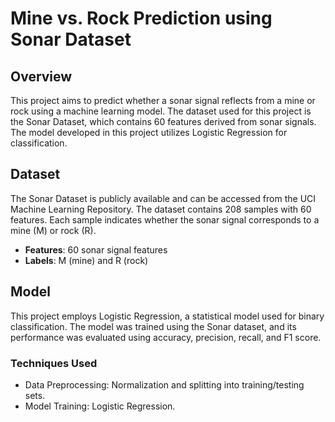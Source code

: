 # Mine vs. Rock Prediction using Sonar Dataset

## Overview

This project aims to predict whether a sonar signal reflects from a mine or rock using a machine learning model. The dataset used for this project is the Sonar Dataset, which contains 60 features derived from sonar signals. The model developed in this project utilizes Logistic Regression for classification.

## Dataset

The Sonar Dataset is publicly available and can be accessed from the UCI Machine Learning Repository. The dataset contains 208 samples with 60 features. Each sample indicates whether the sonar signal corresponds to a mine (M) or rock (R).

- **Features**: 60 sonar signal features
- **Labels**: M (mine) and R (rock)

## Model

This project employs Logistic Regression, a statistical model used for binary classification. The model was trained using the Sonar dataset, and its performance was evaluated using accuracy, precision, recall, and F1 score.

### Techniques Used
- Data Preprocessing: Normalization and splitting into training/testing sets.
- Model Training: Logistic Regression.


